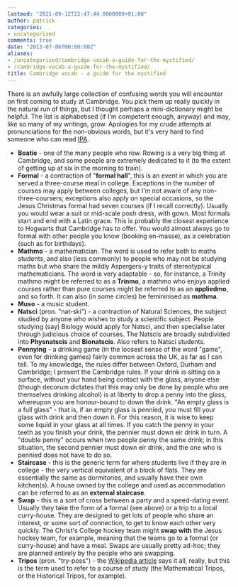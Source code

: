```yaml
---
lastmod: "2021-09-12T22:47:44.0000000+01:00"
author: patrick
categories:
- uncategorized
comments: true
date: "2013-07-06T00:00:00Z"
aliases:
- /uncategorized/cambridge-vocab-a-guide-for-the-mystified/
- /cambridge-vocab-a-guide-for-the-mystified/
title: Cambridge vocab - a guide for the mystified
---
```

There is an awfully large collection of confusing words you will encounter on first coming to study at Cambridge. You pick them up really quickly in the natural run of things, but I thought perhaps a mini-dictionary might be helpful. The list is alphabetised (if I'm competent enough, anyway) and may, like so many of my writings, grow. Apologies for my crude attempts at pronunciations for the non-obvious words, but it's very hard to find someone who can read [IPA](https://en.wikipedia.org/wiki/IPA).

*   **Boatie** - one of the many people who row. Rowing is a very big thing at Cambridge, and some people are extremely dedicated to it (to the extent of getting up at six in the morning to train).
*   **Formal** - a contraction of "**formal hall**", this is an event in which you are served a three-course meal in college. Exceptions in the number of courses may apply between colleges, but I'm not aware of any non-three-coursers; exceptions also apply on special occasions, so the Jesus Christmas formal had seven courses (if I recall correctly). Usually you would wear a suit or mid-scale posh dress, with gown. Most formals start and end with a Latin grace. This is probably the closest experience to Hogwarts that Cambridge has to offer. You would almost always go to formal with other people you know (booking en-masse), as a celebration (such as for birthdays).
*   **Mathmo** - a mathematician. The word is used to refer both to maths students, and also (less commonly) to people who may not be studying maths but who share the mildly Aspergers-y traits of stereotypical mathematicians. The word is very adaptable - so, for instance, a Trinity mathmo might be referred to as a **Trinmo**, a mathmo who enjoys applied courses rather than pure courses might be referred to as an **appliedmo**, and so forth. It can also (in some circles) be femininised as **mathma**.
*   **Muso** - a music student.
*   **Natsci** (pron. "nat-ski") - a contraction of Natural Sciences, the subject studied by anyone who wishes to study a scientific subject. People studying (say) Biology would apply for Natsci, and then specialise later through judicious choice of courses. The Natscis are broadly subdivided into **Physnatscis** and **Bionatscis**. Also refers to Natsci students.
*   **Pennying** - a drinking game (in the loosest sense of the word "game", even for drinking games) fairly common across the UK, as far as I can tell. To my knowledge, the rules differ between Oxford, Durham and Cambridge; I present the Cambridge rules. If your drink is sitting on a surface, without your hand being contact with the glass, anyone else (though decorum dictates that this may only be done by people who are themselves drinking alcohol) is at liberty to drop a penny into the glass, whereupon you are honour-bound to down the drink. "An empty glass is a full glass" - that is, if an empty glass is pennied, you must fill your glass with drink and then down it. For this reason, it is wise to keep some liquid in your glass at all times. If you catch the penny in your teeth as you finish your drink, the pennier must down eir drink in turn. A "double penny" occurs when two people penny the same drink; in this situation, the second pennier must down eir drink, and the one who is pennied does not have to do so.
*   **Staircase** - this is the generic term for where students live if they are in college - the very vertical equivalent of a block of flats. They are essentially the same as dormitories, and usually have their own kitchen(s). A house owned by the college and used as accommodation can be referred to as an **external staircase**.
*   **Swap** - this is a sort of cross between a party and a speed-dating event. Usually they take the form of a formal (see above) or a trip to a local curry-house. They are designed to get lots of people who share an interest, or some sort of connection, to get to know each other very quickly. The Christ's College hockey team might **swap with** the Jesus hockey team, for example, meaning that the teams go to a formal (or curry-house) and have a meal. Swaps are usually pretty ad-hoc; they are planned entirely by the people who are swapping.
*   **Tripos** (pron. "try-poss") - the [Wikipedia article](https://en.wikipedia.org/wiki/Tripos "Tripos Wikipedia page") says it all, really, but this is the term used to refer to a course of study (the Mathematical Tripos, or the Historical Tripos, for example).
